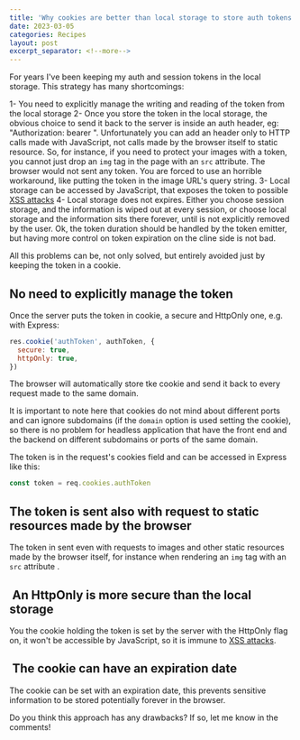 ```yaml
---
title: 'Why cookies are better than local storage to store auth tokens'
date: 2023-03-05
categories: Recipes
layout: post
excerpt_separator: <!--more-->
---
```


For years I've been keeping my auth and session tokens in the local storage. This strategy has many shortcomings:

1- You need to explicitly manage the writing and reading of the token from the local storage
2- Once you store the token in the local storage, the obvious choice to send it back to the server is inside an auth header, eg: "Authorization: bearer <token>". Unfortunately you can add an header only to HTTP calls made with JavaScript, not calls made by the browser itself to static resource. So, for instance, if you need to protect your images with a token, you cannot just drop an `img` tag in the page with an `src` attribute. The browser would not sent any token. You are forced to use an horrible workaround, like putting the token in the image URL's query string.
3- Local storage can be accessed by JavaScript, that exposes the token to possible [XSS attacks](https://owasp.org/www-community/attacks/xss/)
4- Local storage does not expires. Either you choose session storage, and the information is wiped out at every session, or choose local storage and the information sits there forever, until is not explicitly removed by the user. Ok, the token duration should be handled by the token emitter, but having more control on token expiration on the cline side is not bad.

All this problems can be, not only solved, but entirely avoided just by keeping the token in a cookie.

<!--more-->

## No need to explicitly manage the token

Once the server puts the token in cookie, a secure and HttpOnly one, e.g. with Express:

```javascript
res.cookie('authToken', authToken, {
  secure: true,
  httpOnly: true,
})
```

The browser will automatically store tke cookie and send it back to every request made to the same domain.

It is important to note here that cookies do not mind about different ports and can ignore subdomains (if the `domain` option is used setting the cookie), so there is no problem for headless application that have the front end and the backend on different subdomains or ports of the same domain.

The token is in the request's cookies field and can be accessed in Express like this:

```javascript
const token = req.cookies.authToken
```

## The token is sent also with request to static resources made by the browser

The token in sent even with requests to images and other static resources made by the browser itself, for instance when rendering an `img` tag with an `src` attribute .

##  An HttpOnly is more secure than the local storage

You the cookie holding the token is set by the server with the HttpOnly flag on, it won't be accessible by JavaScript, so it is immune to [XSS attacks](https://owasp.org/www-community/attacks/xss/).

##  The cookie can have an expiration date

The cookie can be set with an expiration date, this prevents sensitive information to be stored potentially forever in the browser.

Do you think this approach has any drawbacks? If so, let me know in the comments!
